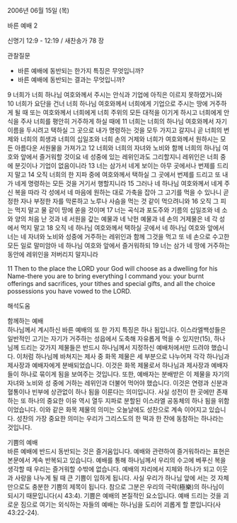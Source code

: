 2006년 06월 15일 (목)

바른 예배 2



신명기 12:9 - 12:19 / 새찬송가 78 장


관찰질문
- 바른 예배에 동반되는 한가지 특징은 무엇입니까?
- 바른 예배에 동반되는 결과는 무엇입니까?  

9 너희가 너희 하나님 여호와께서 주시는 안식과 기업에 아직은 이르지 못하였거니와 10 너희가 요단을 건너 너희 하나님 여호와께서 너희에게 기업으로 주시는 땅에 거주하게 될 때 또는 여호와께서 너희에게 너희 주위의 모든 대적을 이기게 하시고 너희에게 안식을 주사 너희를 평안히 거주하게 하실 때에 11 너희는 너희의 하나님 여호와께서 자기 이름을 두시려고 택하실 그 곳으로 내가 명령하는 것을 모두 가지고 갈지니 곧 너희의 번제와 너희의 희생과 너희의 십일조와 너희 손의 거제와 너희가 여호와께서 원하시는 모든 아름다운 서원물을 가져가고 12 너희와 너희의 자녀와 노비와 함께 너희의 하나님 여호와 앞에서 즐거워할 것이요 네 성중에 있는 레위인과도 그리할지니 레위인은 너희 중에 분깃이나 기업이 없음이니라 13 너는 삼가서 네게 보이는 아무 곳에서나 번제를 드리지 말고 14 오직 너희의 한 지파 중에 여호와께서 택하실 그 곳에서 번제를 드리고 또 내가 네게 명령하는 모든 것을 거기서 행할지니라 15 그러나 네 하나님 여호와께서 네게 주신 복을 따라 각 성에서 네 마음에 원하는 대로 가축을 잡아 그 고기를 먹을 수 있나니 곧 정한 자나 부정한 자를 막론하고 노루나 사슴을 먹는 것 같이 먹으려니와 16 오직 그 피는 먹지 말고 물 같이 땅에 쏟을 것이며 17 너는 곡식과 포도주와 기름의 십일조와 네 소와 양의 처음 난 것과 네 서원을 갚는 예물과 네 낙헌 예물과 네 손의 거제물은 네 각 성에서 먹지 말고 18 오직 네 하나님 여호와께서 택하실 곳에서 네 하나님 여호와 앞에서 너는 네 자녀와 노비와 성중에 거주하는 레위인과 함께 그것을 먹고 또 네 손으로 수고한 모든 일로 말미암아 네 하나님 여호와 앞에서 즐거워하되 19 너는 삼가 네 땅에 거주하는 동안에 레위인을 저버리지 말지니라 

11  Then to the place the LORD your God will choose as a dwelling for his Name-there you are to bring everything I command you: your burnt offerings and sacrifices, your tithes and special gifts, and all the choice possessions you have vowed to the LORD.

해석도움





함께하는 예배  
하나님께서 계시하신 바른 예배의 또 한 가지 특징은 하나 됨입니다. 이스라엘백성들은 일반적인 고기는 자기가 거주하는 성읍에서 도축해 자유롭게 먹을 수 있지만(15), 하나님께 드리는 갖가지 제물들은 반드시 하나님께서 지정하신 예배처에서만 드려야 했습니다. 이처럼 하나님께 바쳐지는 제사 중 화목 제물은 세 부분으로 나누어져 각각 하나님과 제사장과 예배자에게 분배되었습니다. 이것은 화목 제물로서 하나님과 제사장과 예배자들이 하나로 묶이게 됨을 보여주는 것입니다. 또한, 예배자는 분배받은 이 제물을 자기의 자녀와 노비와 성 중에 거하는 레위인과 더불어 먹어야 했습니다. 이것은 연령과 신분과 혈통이나 빈부에 상관없이 하나 됨을 이룬다는 의미입니다. 사실 성전이 한 곳에만 존재하는 또 하나의 중요한 이유 역시 열두 지파로 분할된 이스라엘 공동체의 하나 됨을 위함이었습니다. 이와 같은 화목 제물의 의미는 오늘날에도 성찬으로 계속 이어지고 있습니다. 성찬의 가장 중요한 의미는 우리가 그리스도의 한 떡과 한 잔에 동참하는 하나라는 것입니다.        

기쁨의 예배  
바른 예배에 반드시 동반되는 것은 즐거움입니다. 예배와 관련하여 즐거워하라는 표현은 본문에서 계속 반복되고 있습니다. 예배를 통해 하나님께서 우리의 수고에 베푸신 복을 생각할 때 우리는 즐거워할 수밖에 없습니다. 예배의 자리에서 지체와 하나가 되고 이웃과 사랑을 나누게 될 때 큰 기쁨이 임하게 됩니다. 사실 우리가 하나님 앞에 서는 것 자체만으로도 충분한 기쁨의 제목이 됩니다. 참으로 그분은 우리의 극락(極樂)의 하나님이 되시기 때문입니다(시 43:4). 기쁨은 예배의 본질적인 요소입니다. 예배 드리는 것을 괴로운 짐으로 여기는 외식하는 자들의 예배는 하나님을 도리어 괴롭게 할 뿐입니다(사 43:22-24).